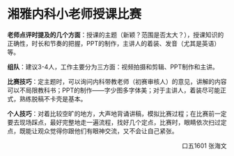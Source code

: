 # 湘雅内科小老师授课比赛

**老师点评时提及的几个方面**：授课的主题（新颖？范围是否太大？），授课知识的正确性，时长和节奏的把握，PPT的制作，主讲人的着装、发音（尤其是英语）等。

**组队**：建议3-4人，工作主要分为三方面：视频拍摄和剪辑、PPT制作和主讲。

**比赛技巧**：定主题时，可以询问内科带教老师（初赛审核人）的意见，讲解的内容可以不局限教科书；PPT的制作——字少图多字体美；对于主讲人，着装尽可能正式，熟练脱稿不卡壳是基本。

**个人技巧**：对着比较空旷的地方，大声地背诵讲稿，模拟比赛过程；在比赛前一定要去现场踩点，最好完整地走一遍流程，找好几个定点，比赛时，眼睛依次扫过定点，既能让观众觉得你跟他们有眼神交流，又不会让自己紧张。

<p align="right">口五1601 张海文</p>